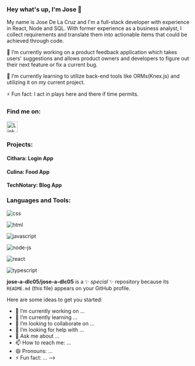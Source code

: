 ### Hey what's up, I'm Jose 👋

My name is Jose De La Cruz and I'm a full-stack developer with experience in React, Node and SQL. With former experience as a business analyst, I collect requirements and translate them into actionable items that could be achieved through code.

🔭 I’m currently working on a product feedback application which takes users' suggestions and allows product owners and developers to figure out their next feature or fix a current bug.

🌱 I’m currently learning to utilize back-end tools like ORMs(Knex.js) and utilizing it on my current project. 

⚡ Fun fact: I act in plays here and there if time permits.

<h3>Find me on:</h3>

<a href="www.linkedin.com/in/jose-delacruz05"><img src="https://camo.githubusercontent.com/bb9a2e25562330fe8550c48e553c348d7f18f690e009bd2ced9a4114799758a5/68747470733a2f2f7777772e66726565706e676c6f676f732e636f6d2f75706c6f6164732f6f6666696369616c2d6c696e6b6564696e2d6c6f676f2d2d2d2d31372e706e67" alt="LinkedIn" style="width:30px;" /></a>

<h3>Projects:</h3>

<h4>Cithara: Login App</h4>

<h4>Culina: Food App</h4>

<h4>TechNotary: Blog App</h4>

<h3>Languages and Tools:</h3>

![css](/Users/delacruz/Projects/jose-a-dlc05/readme-assets/css.svg)

![html](/Users/delacruz/Projects/jose-a-dlc05/readme-assets/html.svg)

![javascript](/Users/delacruz/Projects/jose-a-dlc05/readme-assets/javascript.svg)

![node-js](/Users/delacruz/Projects/jose-a-dlc05/readme-assets/node-js.svg)

![react](/Users/delacruz/Projects/jose-a-dlc05/readme-assets/react.svg)

![typescript](/Users/delacruz/Projects/jose-a-dlc05/readme-assets/typescript.svg)

**jose-a-dlc05/jose-a-dlc05** is a ✨ _special_ ✨ repository because its `README.md` (this file) appears on your GitHub profile.

Here are some ideas to get you started:

- 🔭 I’m currently working on ...
- 🌱 I’m currently learning ...
- 👯 I’m looking to collaborate on ...
- 🤔 I’m looking for help with ...
- 💬 Ask me about ...
- 📫 How to reach me: ...
- 😄 Pronouns: ...
- ⚡ Fun fact: ...
-->
